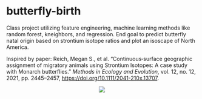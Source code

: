 # butterfly-birth

Class project utilizing feature engineering, machine learning methods like random forest, kneighbors, and regression. End goal to predict butterfly natal origin based on strontium isotope ratios and plot an isoscape of North America. 

Inspired by paper:
Reich, Megan S., et al. “Continuous‐surface geographic assignment of migratory animals using Strontium Isotopes: A case study with Monarch butterflies.” _Methods in Ecology and Evolution_, vol. 12, no. 12, 2021, pp. 2445–2457, https://doi.org/10.1111/2041-210x.13707. 

<p align="center">
<img src="https://github.com/sydrobe/butterfly-birth/assets/72218993/8951569b-c0dc-4f63-9f9d-e88365208f13" />
</p>
